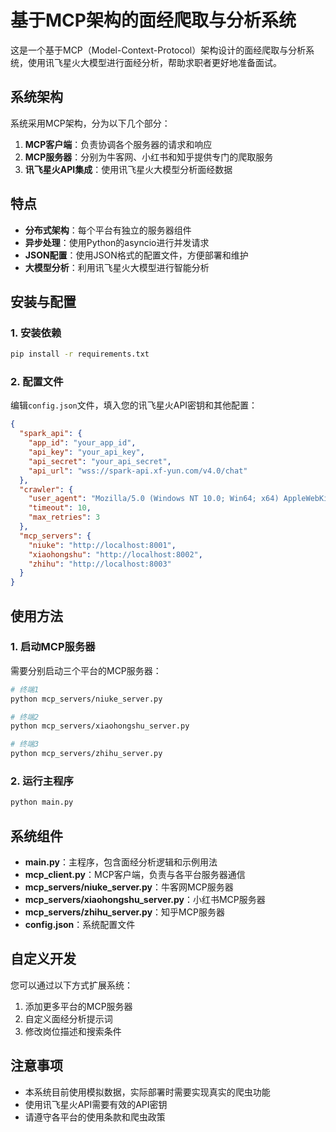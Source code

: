 # 基于MCP架构的面经爬取与分析系统

这是一个基于MCP（Model-Context-Protocol）架构设计的面经爬取与分析系统，使用讯飞星火大模型进行面经分析，帮助求职者更好地准备面试。

## 系统架构

系统采用MCP架构，分为以下几个部分：

1. **MCP客户端**：负责协调各个服务器的请求和响应
2. **MCP服务器**：分别为牛客网、小红书和知乎提供专门的爬取服务
3. **讯飞星火API集成**：使用讯飞星火大模型分析面经数据

## 特点

- **分布式架构**：每个平台有独立的服务器组件
- **异步处理**：使用Python的asyncio进行并发请求
- **JSON配置**：使用JSON格式的配置文件，方便部署和维护
- **大模型分析**：利用讯飞星火大模型进行智能分析

## 安装与配置

### 1. 安装依赖

```bash
pip install -r requirements.txt
```

### 2. 配置文件

编辑`config.json`文件，填入您的讯飞星火API密钥和其他配置：

```json
{
  "spark_api": {
    "app_id": "your_app_id",
    "api_key": "your_api_key",
    "api_secret": "your_api_secret",
    "api_url": "wss://spark-api.xf-yun.com/v4.0/chat"
  },
  "crawler": {
    "user_agent": "Mozilla/5.0 (Windows NT 10.0; Win64; x64) AppleWebKit/537.36 (KHTML, like Gecko) Chrome/91.0.4472.124 Safari/537.36",
    "timeout": 10,
    "max_retries": 3
  },
  "mcp_servers": {
    "niuke": "http://localhost:8001",
    "xiaohongshu": "http://localhost:8002",
    "zhihu": "http://localhost:8003"
  }
}
```

## 使用方法

### 1. 启动MCP服务器

需要分别启动三个平台的MCP服务器：

```bash
# 终端1
python mcp_servers/niuke_server.py

# 终端2
python mcp_servers/xiaohongshu_server.py

# 终端3
python mcp_servers/zhihu_server.py
```

### 2. 运行主程序

```bash
python main.py
```

## 系统组件

- **main.py**：主程序，包含面经分析逻辑和示例用法
- **mcp_client.py**：MCP客户端，负责与各平台服务器通信
- **mcp_servers/niuke_server.py**：牛客网MCP服务器
- **mcp_servers/xiaohongshu_server.py**：小红书MCP服务器
- **mcp_servers/zhihu_server.py**：知乎MCP服务器
- **config.json**：系统配置文件

## 自定义开发

您可以通过以下方式扩展系统：

1. 添加更多平台的MCP服务器
2. 自定义面经分析提示词
3. 修改岗位描述和搜索条件

## 注意事项

- 本系统目前使用模拟数据，实际部署时需要实现真实的爬虫功能
- 使用讯飞星火API需要有效的API密钥
- 请遵守各平台的使用条款和爬虫政策
